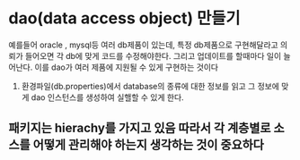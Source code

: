 dao(data access object) 만들기
===========
예를들어 oracle , mysql등 여러 db제품이 있는데, 특정 db제품으로 구현해달라고 의뢰가
들어오면 각 db에 맞게 코드를 수정해야한다. 그리고 업데이트를 할때마다 일이 늘어난다. 이를 dao가 여러 제품에 지원될 수 있게 구현하는 것이다
1. 환경파일(db.properties)에서 database의 종류에 대한 정보를 읽고 그 정보에 맞게 dao 인스턴스를 생성하여 실핼할 수 있게 한다.

패키지는 hierachy를 가지고 있음 따라서 각 계층별로 소스를 어떻게 관리해야 하는지 생각하는 것이 중요하다
-----------------------